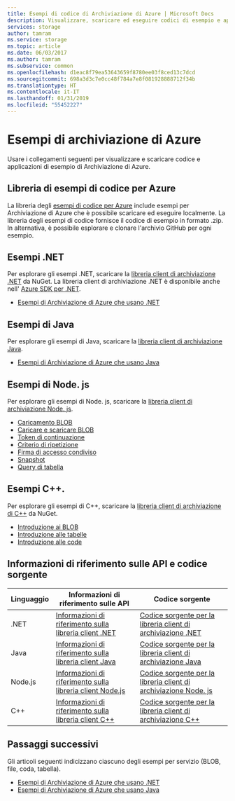 ```yaml
---
title: Esempi di codice di Archiviazione di Azure | Microsoft Docs
description: Visualizzare, scaricare ed eseguire codici di esempio e applicazioni per l'Archiviazione di Azure. Individuare la Guida introduttiva agli esempi su BLOB, code, tabelle e file, utilizzando le librerie client di archiviazione .NET, Java, Node. js e C++.
services: storage
author: tamram
ms.service: storage
ms.topic: article
ms.date: 06/03/2017
ms.author: tamram
ms.subservice: common
ms.openlocfilehash: d1eac8f79ea53643659f8780ee03f8ced13c7dcd
ms.sourcegitcommit: 698a3d3c7e0cc48f784a7e8f081928888712f34b
ms.translationtype: HT
ms.contentlocale: it-IT
ms.lasthandoff: 01/31/2019
ms.locfileid: "55452227"
---
```

# <a name="azure-storage-samples"></a>Esempi di archiviazione di Azure

Usare i collegamenti seguenti per visualizzare e scaricare codice e applicazioni di esempio di Archiviazione di Azure.

## <a name="azure-code-samples-library"></a>Libreria di esempi di codice per Azure
La libreria degli [esempi di codice per Azure](https://azure.microsoft.com/documentation/samples/?service=storage) include esempi per Archiviazione di Azure che è possibile scaricare ed eseguire localmente. La libreria degli esempi di codice fornisce il codice di esempio in formato .zip. In alternativa, è possibile esplorare e clonare l'archivio GitHub per ogni esempio.

<!--## Getting started samples-->
<!-- after our quick starts are available, replace this link with a link to one of those. 
Had to remove this article, it refers to the VS quickstarts, and they've stopped publishing them. Robin --> 
<!--* [Get started with Azure Storage in five minutes](storage-getting-started-guide.md)
* [Visual Studio Quick Starts for Azure Storage](https://github.com/Azure/azure-storage-net/tree/master/Samples/GettingStarted/VisualStudioQuickStarts)
-->

## <a name="net-samples"></a>Esempi .NET
Per esplorare gli esempi .NET, scaricare la [libreria client di archiviazione .NET](https://www.nuget.org/packages/WindowsAzure.Storage/) da NuGet. La libreria client di archiviazione .NET è disponibile anche nell' [Azure SDK per .NET](https://azure.microsoft.com/downloads/).

* [Esempi di Archiviazione di Azure che usano .NET](storage-samples-dotnet.md)

## <a name="java-samples"></a>Esempi di Java
Per esplorare gli esempi di Java, scaricare la [libreria client di archiviazione Java](https://github.com/azure/azure-storage-java).

* [Esempi di Archiviazione di Azure che usano Java](storage-samples-java.md)

## <a name="nodejs-samples"></a>Esempi di Node. js
Per esplorare gli esempi di Node. js, scaricare la [libreria client di archiviazione Node. js](https://github.com/Azure/azure-storage-node).

* [Caricamento BLOB](https://github.com/Azure/azure-storage-node/tree/master/examples/blobuploader)
* [Caricare e scaricare BLOB](https://github.com/Azure/azure-storage-node/blob/master/examples/samples/blobuploaddownloadsample.js)
* [Token di continuazione](https://github.com/Azure/azure-storage-node/blob/master/examples/samples/continuationsample.js)
* [Criterio di ripetizione](https://github.com/Azure/azure-storage-node/blob/master/examples/samples/retrypolicysample.js)
* [Firma di accesso condiviso](https://github.com/Azure/azure-storage-node/blob/master/examples/samples/sassample.js)
* [Snapshot](https://github.com/Azure/azure-storage-node/blob/master/examples/samples/snapshotsample.js)
* [Query di tabella](https://github.com/Azure/azure-storage-node/blob/master/examples/samples/tablequerysample.js)

## <a name="c-samples"></a>Esempi C++.
Per esplorare gli esempi di C++, scaricare la [libreria client di archiviazione di C++](https://www.nuget.org/packages/wastorage/) da NuGet.

* [Introduzione ai BLOB](https://github.com/Azure/azure-storage-cpp/tree/master/Microsoft.WindowsAzure.Storage/samples/BlobsGettingStarted)
* [Introduzione alle tabelle](https://github.com/Azure/azure-storage-cpp/tree/master/Microsoft.WindowsAzure.Storage/samples/TablesGettingStarted)
* [Introduzione alle code](https://github.com/Azure/azure-storage-cpp/tree/master/Microsoft.WindowsAzure.Storage/samples/QueuesGettingStarted)

## <a name="api-reference-and-source-code"></a>Informazioni di riferimento sulle API e codice sorgente

| Linguaggio | Informazioni di riferimento sulle API | Codice sorgente |
|----------|---------------|-------------|
| .NET | [Informazioni di riferimento sulla libreria client .NET](https://msdn.microsoft.com/library/azure/mt347887.aspx) | [Codice sorgente per la libreria client di archiviazione .NET](https://github.com/Azure/azure-storage-net) |
| Java | [Informazioni di riferimento sulla libreria client Java](https://docs.microsoft.com/java/api/overview/azure/storage) | [Codice sorgente per la libreria client di archiviazione Java](https://github.com/azure/azure-storage-java) |
| Node.js | [Informazioni di riferimento sulla libreria client Node.js](http://azure.github.io/azure-storage-node) | [Codice sorgente per la libreria client di archiviazione Node. js](https://github.com/Azure/azure-storage-node) |
| C++ | [Informazioni di riferimento sulla libreria client C++](http://azure.github.io/azure-storage-cpp/) | [Codice sorgente per la libreria client di archiviazione C++](https://github.com/Azure/azure-storage-cpp)|

## <a name="next-steps"></a>Passaggi successivi

Gli articoli seguenti indicizzano ciascuno degli esempi per servizio (BLOB, file, coda, tabella).

* [Esempi di Archiviazione di Azure che usano .NET](storage-samples-dotnet.md)
* [Esempi di Archiviazione di Azure che usano Java](storage-samples-java.md)

